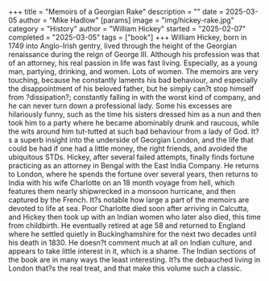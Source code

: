 +++
title = "Memoirs of a Georgian Rake"
description = ""
date = 2025-03-05
author = "Mike Hadlow"
[params]
    image = "img/hickey-rake.jpg"
    category = "History"
    author = "William Hickey"
    started = "2025-02-07"
    completed = "2025-03-05"
    tags = ["book"]
+++
William Hickey, born in 1749 into Anglo-Irish gentry, lived through the height of the Georgian renaissance during the reign of George III. Although his profession was that of an attorney, his real passion in life was fast living. Especially, as a young man, partying, drinking, and women. Lots of women. The memoirs are very touching, because he constantly laments his bad behaviour, and especially the disappointment of his beloved father, but he simply can?t stop himself from ?dissipation?; constantly falling in with the worst kind of company, and he can never turn down a professional lady. Some his excesses are hilariously funny, such as the time his sisters dressed him as a nun and then took him to a party where he became abominably drunk and raucous, while the wits around him tut-tutted at such bad behaviour from a lady of God. It?s a superb insight into the underside of Georgian London, and the life that could be had if one had a little money, the right friends, and avoided the ubiquitous STDs. Hickey, after several failed attempts, finally finds fortune practicing as an attorney in Bengal with the East India Company. He returns to London, where he spends the fortune over several years, then returns to India with his wife Charlotte on an 18 month voyage from hell, which features them nearly shipwrecked in a monsoon hurricane, and then captured by the French. It?s notable how large a part of the memoirs are devoted to life at sea. Poor Charlotte died soon after arriving in Calcutta, and Hickey then took up with an Indian women who later also died, this time from childbirth. He eventually retired at age 58 and returned to England where he settled quietly in Buckinghamshire for the next two decades until his death in 1830. He doesn?t comment much at all on Indian culture, and appears to take little interest in it, which is a shame. The Indian sections of the book are in many ways the least interesting. It?s the debauched living in London that?s the real treat, and that make this volume such a classic.
